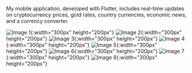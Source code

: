 My mobile application, developed with Flutter, includes real-time updates on cryptocurrency prices, gold rates, country currencies, economic news, and a currency converter.

![Image 1](https://github.com/user-attachments/assets/95ca2142-e5e2-42bb-8957-147b12dfda2a){:width="300px" height="200px"}
![Image 2](https://github.com/user-attachments/assets/e4d0d79c-759a-4152-b607-18c73bd9b344){:width="300px" height="200px"}
![Image 3](https://github.com/user-attachments/assets/2bb3d0ee-9d31-4229-8000-306974c23205){:width="300px" height="200px"}
![Image 4](https://github.com/user-attachments/assets/04eb0b28-c4f1-4bcb-afd2-c836bb6186d3){:width="300px" height="200px"}
![Image 5](https://github.com/user-attachments/assets/2145053f-7419-4de0-beed-98aa34ff04e5){:width="300px" height="200px"}
![Image 6](https://github.com/user-attachments/assets/123862f0-be5a-4217-ab20-a615a091f00b){:width="300px" height="200px"}
![Image 7](https://github.com/user-attachments/assets/ef8e39a9-a3f5-433d-8065-34a08c2b10c6){:width="300px" height="200px"}
![Image 8](https://github.com/user-attachments/assets/9d26b156-36c1-489b-b3d8-e7678b85ebd6){:width="300px" height="200px"}

